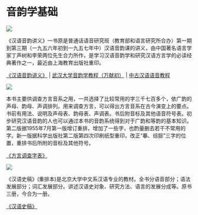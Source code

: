# 音韵学基础

![](http://www.cssn.cn/yyx/yyx_slqh/201612/W020161223366798238897.jpg)

《汉语音韵讲义》一书原是普通话语音研究班（教育部和语言研究所合办）第一期到第三期（一九五六年初到一九五七年中）汉语音韵课的讲义，由中国著名语言学家丁声树和李荣两位先生合力所作，是学习汉语音韵学和研究汉语方言学的必读经典著作之一，最近由上海教育出版社重印。

[《汉语音韵讲义》](http://vdisk.weibo.com/s/uo_oPCjW6D8Ug) | [武汉大学音韵学教程（万献初）](https://www.bilibili.com/video/av11834886?from=search&seid=7959427735466072071) | [中古汉语语音教程](https://www.bilibili.com/video/av187189?from=search&seid=1354186176496294159)

![](https://img3.doubanio.com/view/subject/l/public/s1678052.jpg)

本书主要供调查方言音系之用，一共选择了比较常用的字三千七百多个，依广韵的声母、韵母、声调排列。用来调查方言，可以得出方言音系在古今演变上的要点。书前有用法、说明及声母表、韵母表、声调表。书后附音标及其他语音符号表。初步研究汉语音韵的人也可以通过本书的音韵系统得到对于广韵和等韵的基本知识。
第二版据1955年7月第一版增订重排，增加了一些字，也酌量删去若干不常用的字。新一版据科学出版社第二版第四次印刷纸型重印，改正“摹、综腙”三字的位置，重排书后所附的音标及其他符号。

[《方言调查字表》](http://vdisk.weibo.com/s/uI8iM9QYfXJ4o)

![](http://img3.jarhu.com/goodimages/201207/05/di1341455381702.jpg)

《汉语史稿》(重排本)是北京大学中文系汉语专业的教材。全书分语音部分；语法发展部分；词汇发展部分。讲述汉语史对象、研究方法、语言的发展分成等。原书三册，今合为一册。

[《汉语史稿》](http://vdisk.weibo.com/s/z-Hr3jLcQIUVC)

